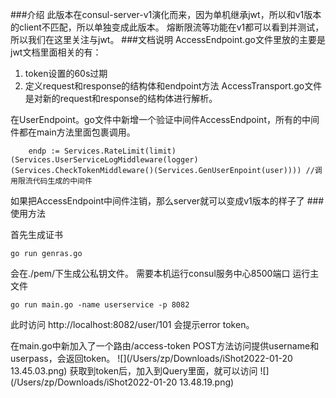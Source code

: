 ###介绍
此版本在consul-server-v1演化而来，因为单机继承jwt，所以和v1版本的client不匹配，所以单独变成此版本。
熔断限流等功能在v1都可以看到并测试，所以我们在这里关注与jwt。
###文档说明
AccessEndpoint.go文件里放的主要是jwt文档里面相关的有：  
1. token设置的60s过期
2. 定义request和response的结构体和endpoint方法
AccessTransport.go文件是对新的request和response的结构体进行解析。  


在UserEndpoint。go文件中新增一个验证中间件AccessEndpoint，所有的中间件都在main方法里面包裹调用。

    	endp := Services.RateLimit(limit)(Services.UserServiceLogMiddleware(logger)(Services.CheckTokenMiddleware()(Services.GenUserEnpoint(user)))) //调用限流代码生成的中间件
如果把AccessEndpoint中间件注销，那么server就可以变成v1版本的样子了
###使用方法

首先生成证书  

    go run genras.go  
会在./pem/下生成公私钥文件。
需要本机运行consul服务中心8500端口
运行主文件

    go run main.go -name userservice -p 8082
此时访问 http://localhost:8082/user/101 会提示error token。

在main.go中新加入了一个路由/access-token POST方法访问提供username和userpass，会返回token。
![](/Users/zp/Downloads/iShot2022-01-20 13.45.03.png)
获取到token后，加入到Query里面，就可以访问
![](/Users/zp/Downloads/iShot2022-01-20 13.48.19.png)
